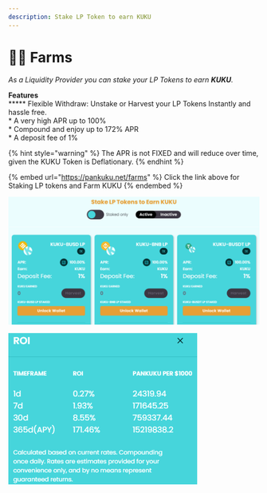 ```yaml
---
description: Stake LP Token to earn KUKU
---
```


# 👨🌾 Farms

_As a Liquidity Provider you can stake your LP Tokens to earn **KUKU**._

**Features**\
****\* Flexible Withdraw: Unstake or Harvest your LP Tokens Instantly and hassle free.\
\* A very high APR up to 100%\
\* Compound and enjoy up to 172% APR\
\* A deposit fee of 1%

{% hint style="warning" %}
The APR is not FIXED and will reduce over time, given the KUKU Token is Deflationary.
{% endhint %}

{% embed url="https://pankuku.net/farms" %}
Click the link above for Staking LP tokens and Farm KUKU
{% endembed %}

![Stake LP Token and earn KUKU - Deposit Fee 1%](../../.gitbook/assets/farms.png)

![Compound your intrest and earn up to 172% APR](../../.gitbook/assets/roipools.png)
